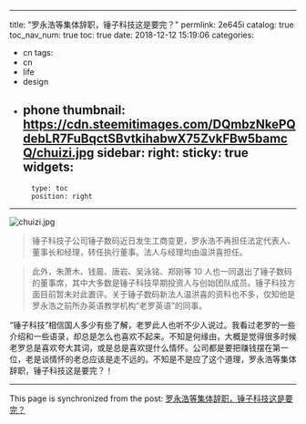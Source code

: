 
---
title: "罗永浩等集体辞职，锤子科技这是要完？"
permlink: 2e645i
catalog: true
toc_nav_num: true
toc: true
date: 2018-12-12 15:19:06
categories:
- cn
tags:
- cn
- life
- design
- phone
thumbnail: https://cdn.steemitimages.com/DQmbzNkePQdebLR7FuBqctSBvtkihabwX75ZvkFBw5bamcQ/chuizi.jpg
sidebar:
    right:
        sticky: true
widgets:
    -
        type: toc
        position: right
---


![chuizi.jpg](https://cdn.steemitimages.com/DQmbzNkePQdebLR7FuBqctSBvtkihabwX75ZvkFBw5bamcQ/chuizi.jpg)

>锤子科技子公司锤子数码近日发生工商变更，罗永浩不再担任法定代表人、董事长和经理，转任执行董事。法人与经理均由温洪喜担任。

>此外，朱萧木、钱晨、唐岩、吴泳铭、郑刚等 10 人也一同退出了锤子数码的董事席，其中大多数是锤子科技早期投资人与创始团队成员。锤子科技方面目前暂未对此置评。关于锤子数码新法人温洪喜的资料也不多，仅知他是罗永浩之前所办英语教学机构“老罗英语”的同事。

“锤子科技”相信国人多少有些了解，老罗此人也听不少人说过。我看过老罗的一些介绍和一些语录，却总是怎么也喜欢不起来。不知是何缘由，大概是觉得很多时候老罗总是喜欢夸大其词，或是总是喜欢提什么情怀。公司都是要把赚钱摆在第一位，老是谈情怀的老总应该是走不远的。不知是不是应了这个道理，罗永浩等集体辞职，锤子科技这是要完？！

- - -

This page is synchronized from the post: [罗永浩等集体辞职，锤子科技这是要完？](https://steemit.com/@lemooljiang/2e645i)
